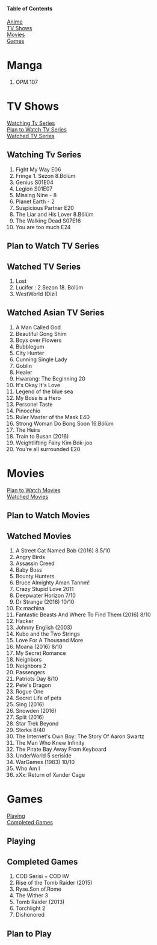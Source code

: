 #### Table of Contents
[Anime](https://github.com/ugurozturk/ListingEverything/blob/master/Animelist.md)  
[TV Shows](#tv-shows)  
[Movies](#movies)  
[Games](#games)  

# Manga
1. OPM 107

# TV Shows
[Watching Tv Series](#watching-tv-series)  
[Plan to Watch TV Series](#plan-to-watch-tv-series)  
[Watched TV Series](#watched-tv-series)  

## Watching Tv Series
1. Fight My Way E06
1. Fringe 1. Sezon 8.Bölüm
1. Genius S01E04
1. Legion S01E07
1. Missing Nine - 8
1. Planet Earth - 2
1. Suspicious Partner E20
1. The Liar and His Lover 8.Bölüm
1. The Walking Dead S07E16
1. You are too much E24

## Plan to Watch TV Series
## Watched TV Series
1. Lost
1. Lucifer : 2.Sezon 18. Bölüm
1. WestWorld (Dizi)


## Watched Asian TV Series
1. A Man Called God
1. Beautiful Gong Shim
1. Boys over Flowers
1. Bubblegum
1. City Hunter
1. Cunning Single Lady
1. Goblin
1. Healer
1. Hwarang: The Beginning 20
1. It's Okay It's Love
1. Legend of the blue sea
1. My Boss is a Hero
1. Personel Taste
1. Pinocchio
1. Ruler Master of the Mask E40
1. Strong Woman Do Bong Soon 16.Bölüm
1. The Heirs
1. Train to Busan (2016)
1. Weightlifting Fairy Kim Bok-joo
1. You're all surrounded E20

# Movies
[Plan to Watch Movies](#plan-to-watch-movies)  
[Watched Movies](#watched-movies)  

## Plan to Watch Movies
## Watched Movies
1. A Street Cat Named Bob (2016)	8.5/10
1. Angry Birds
1. Assassin Creed
1. Baby Boss
1. Bounty.Hunters
1. Bruce Almighty Aman Tanrım!
1. Crazy Stupid Love 2011
1. Deepwater Horizon 7/10
1. Dr Strange (2016)	10/10
1. Ex machina
1. Fantastic Beasts And Where To Find Them (2016)	8/10
1. Hacker
1. Johnny English (2003)
1. Kubo and the Two Strings
1. Love For A Thousand More
1. Moana (2016)	8/10
1. My Secret Romance
1. Neighbors
1. Neighbors 2
1. Passengers
1. Patriots Day 8/10
1. Pete's Dragon
1. Rogue One 
1. Secret Life of pets
1. Sing (2016)
1. Snowden (2016)
1. Split (2016)
1. Star Trek Beyond
1. Storks 8/40
1. The Internet's Own Boy: The Story Of Aaron Swartz
1. The Man Who Knew Infinity
1. The Pirate Bay Away From Keyboard
1. UnderWorld 5 seriside
1. WarGames (1983) 10/10
1. Who Am I
1. xXx: Return of Xander Cage

# Games
[Playing](#playing)  
[Completed Games](#complated-games)  


## Playing
## Completed Games
1. COD Serisi + COD IW
1. Rise of the Tomb Raider (2015)
1. Ryse.Son.of.Rome
1. The Wither 3
1. Tomb Raider (2013)
1. Torchlight 2
1. Dishonored
## Plan to Play
